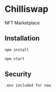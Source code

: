 # Chilliswap
NFT Marketplace

## Installation

```bash
npm install
```

```bash
npm start
```

## Security
    .env included for now
